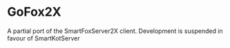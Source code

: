 # GoFox2X
A partial port of the SmartFoxServer2X client.
Development is suspended in favour of SmartKotServer
